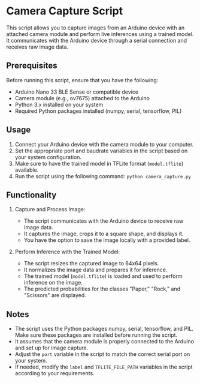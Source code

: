 # Camera Capture Script

This script allows you to capture images from an Arduino device with an attached camera module and perform live inferences using a trained model. It communicates with the Arduino device through a serial connection and receives raw image data.

## Prerequisites

Before running this script, ensure that you have the following:

- Arduino Nano 33 BLE Sense or compatible device
- Camera module (e.g., ov7675) attached to the Arduino
- Python 3.x installed on your system
- Required Python packages installed (numpy, serial, tensorflow, PIL)

## Usage

1. Connect your Arduino device with the camera module to your computer.
2. Set the appropriate port and baudrate variables in the script based on your system configuration.
3. Make sure to have the trained model in TFLite format (`model.tflite`) available.
4. Run the script using the following command: `python camera_capture.py`

## Functionality

1. Capture and Process Image:
   - The script communicates with the Arduino device to receive raw image data.
   - It captures the image, crops it to a square shape, and displays it.
   - You have the option to save the image locally with a provided label.

2. Perform Inference with the Trained Model:
   - The script resizes the captured image to 64x64 pixels.
   - It normalizes the image data and prepares it for inference.
   - The trained model (`model.tflite`) is loaded and used to perform inference on the image.
   - The predicted probabilities for the classes "Paper," "Rock," and "Scissors" are displayed.

## Notes

- The script uses the Python packages numpy, serial, tensorflow, and PIL. Make sure these packages are installed before running the script.
- It assumes that the camera module is properly connected to the Arduino and set up for image capture.
- Adjust the `port` variable in the script to match the correct serial port on your system.
- If needed, modify the `label` and `TFLITE_FILE_PATH` variables in the script according to your requirements.

